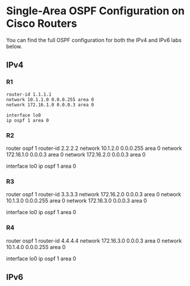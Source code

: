 # Single-Area OSPF Configuration on Cisco Routers
You can find the full OSPF configuration for both the IPv4 and IPv6 labs below.

## IPv4

### R1
```router ospf 1
router-id 1.1.1.1
network 10.1.1.0 0.0.0.255 area 0
network 172.16.1.0 0.0.0.3 area 0

interface lo0
ip ospf 1 area 0
```
### R2
router ospf 1
router-id 2.2.2.2
network 10.1.2.0 0.0.0.255 area 0
network 172.16.1.0 0.0.0.3 area 0
network 172.16.2.0 0.0.0.3 area 0

interface lo0
ip ospf 1 area 0

### R3
router ospf 1
router-id 3.3.3.3
network 172.16.2.0 0.0.0.3 area 0
network 10.1.3.0 0.0.0.255 area 0
network 172.16.3.0 0.0.0.3 area 0

interface lo0
ip ospf 1 area 0

### R4
router ospf 1
router-id 4.4.4.4
network 172.16.3.0 0.0.0.3 area 0
network 10.1.4.0 0.0.0.255 area 0

interface lo0
ip ospf 1 area 0

## IPv6

